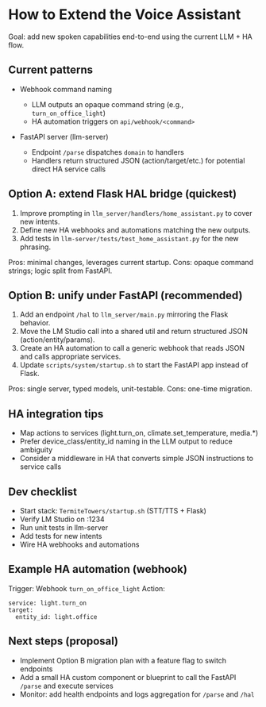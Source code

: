 <!--
TermiteTowers Continuous Code Management Header TEMPLATE
% ccm_modify_date: 2025-09-01 15:47:12 %
% ccm_author: mpegg %
% ccm_author_email: mpegg@hotmail.com %
% ccm_repo: https://github.com/mpegg007/TermiteTowers.git %
% ccm_branch: dev1 %
% ccm_object_id: wiki/how-to-extend-voice-assistant.md:0 %
% ccm_commit_id: unknown %
% ccm_commit_count: 0 %
% ccm_commit_message: unknown %
% ccm_commit_author: unknown %
% ccm_commit_email: unknown %
% ccm_commit_date: 1970-01-01 00:00:00 +0000 %
% ccm_file_last_modified: 2025-08-31 17:32:02 %
% ccm_file_name: how-to-extend-voice-assistant.md %
% ccm_file_type: text/plain %
% ccm_file_encoding: us-ascii %
% ccm_file_eol: CRLF %
% ccm_path: wiki/how-to-extend-voice-assistant.md %
% ccm_blob_sha: 198f4eb58f003ce8c5001679b2c2b3e9f4dd74c5 %
% ccm_exec: no %
% ccm_size: 3055 %
% ccm_tag:  %
tt-ccm.header.end
-->

# How to Extend the Voice Assistant

Goal: add new spoken capabilities end-to-end using the current LLM + HA flow.

## Current patterns

- Webhook command naming
  - LLM outputs an opaque command string (e.g., `turn_on_office_light`)
  - HA automation triggers on `api/webhook/<command>`

- FastAPI server (llm-server)
  - Endpoint `/parse` dispatches `domain` to handlers
  - Handlers return structured JSON (action/target/etc.) for potential direct HA service calls

## Option A: extend Flask HAL bridge (quickest)

1) Improve prompting in `llm_server/handlers/home_assistant.py` to cover new intents.
2) Define new HA webhooks and automations matching the new outputs.
3) Add tests in `llm-server/tests/test_home_assistant.py` for the new phrasing.

Pros: minimal changes, leverages current startup. Cons: opaque command strings; logic split from FastAPI.

## Option B: unify under FastAPI (recommended)

1) Add an endpoint `/hal` to `llm_server/main.py` mirroring the Flask behavior.
2) Move the LM Studio call into a shared util and return structured JSON (action/entity/params).
3) Create an HA automation to call a generic webhook that reads JSON and calls appropriate services.
4) Update `scripts/system/startup.sh` to start the FastAPI app instead of Flask.

Pros: single server, typed models, unit-testable. Cons: one-time migration.

## HA integration tips

- Map actions to services (light.turn_on, climate.set_temperature, media.*)
- Prefer device_class/entity_id naming in the LLM output to reduce ambiguity
- Consider a middleware in HA that converts simple JSON instructions to service calls

## Dev checklist

- Start stack: `TermiteTowers/startup.sh` (STT/TTS + Flask)
- Verify LM Studio on :1234
- Run unit tests in llm-server
- Add tests for new intents
- Wire HA webhooks and automations

## Example HA automation (webhook)

Trigger: Webhook `turn_on_office_light`
Action:
```
service: light.turn_on
target:
  entity_id: light.office
```

## Next steps (proposal)

- Implement Option B migration plan with a feature flag to switch endpoints
- Add a small HA custom component or blueprint to call the FastAPI `/parse` and execute services
- Monitor: add health endpoints and logs aggregation for `/parse` and `/hal`
